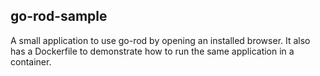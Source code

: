 ## go-rod-sample

A small application to use go-rod by opening an installed browser. It also has a Dockerfile to demonstrate how to run the same application in a container.
